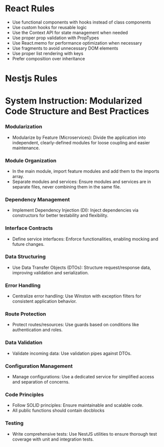# React Rules

- Use functional components with hooks instead of class components
- Use custom hooks for reusable logic
- Use the Context API for state management when needed
- Use proper prop validation with PropTypes
- Use React.memo for performance optimization when necessary
- Use fragments to avoid unnecessary DOM elements
- Use proper list rendering with keys
- Prefer composition over inheritance

# Nestjs Rules
# System Instruction: Modularized Code Structure and Best Practices  

### Modularization  

- Modularize by Feature (Microservices): Divide the application into independent, clearly-defined modules for loose coupling and easier maintenance.  

### Module Organization  

- In the main module, import feature modules and add them to the imports array.  
- Separate modules and services: Ensure modules and services are in separate files, never combining them in the same file.  

### Dependency Management  

- Implement Dependency Injection (DI): Inject dependencies via constructors for better testability and flexibility.  

### Interface Contracts  

- Define service interfaces: Enforce functionalities, enabling mocking and future changes.  

### Data Structuring  

- Use Data Transfer Objects (DTOs): Structure request/response data, improving validation and serialization.  

### Error Handling  

- Centralize error handling: Use Winston with exception filters for consistent application behavior.  

### Route Protection  

- Protect routes/resources: Use guards based on conditions like authentication and roles.  

### Data Validation  

- Validate incoming data: Use validation pipes against DTOs.  

### Configuration Management  

- Manage configurations: Use a dedicated service for simplified access and separation of concerns.  

### Code Principles  

- Follow SOLID principles: Ensure maintainable and scalable code.
- All public functions should contain docblocks

### Testing  

- Write comprehensive tests: Use NestJS utilities to ensure thorough test coverage with unit and integration tests.  

